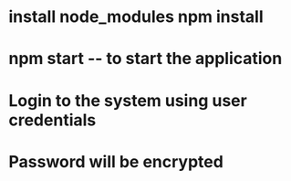# install node_modules npm install

# npm start -- to start the application

# Login to the system using user credentials

# Password will be encrypted

